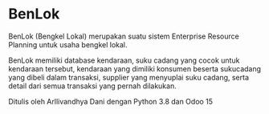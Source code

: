 # BenLok
BenLok (Bengkel Lokal) merupakan suatu sistem Enterprise Resource Planning untuk usaha bengkel lokal.

BenLok memiliki database kendaraan, suku cadang yang cocok untuk kendaraan tersebut, kendaraan yang dimiliki konsumen beserta sukucadang yang 
dibeli dalam transaksi, supplier yang menyuplai suku cadang, serta detail dari semua transaksi yang pernah dilakukan.

Ditulis oleh Arllivandhya Dani dengan Python 3.8 dan Odoo 15
